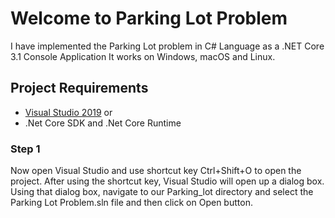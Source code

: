 # Welcome to Parking Lot Problem
I have implemented the Parking Lot problem in C# Language as a .NET Core 3.1 Console Application
It works on Windows, macOS and Linux.
## Project Requirements
* [Visual Studio 2019](https://visualstudio.microsoft.com/downloads/) 
  or
* .Net Core SDK and .Net Core Runtime
### Step 1
  Now open Visual Studio  and use shortcut key Ctrl+Shift+O to open the project. After using the shortcut key, Visual Studio will open up a dialog box. Using that dialog box, navigate to our Parking_lot  directory and select the Parking Lot Problem.sln file and then click on Open button.
  

